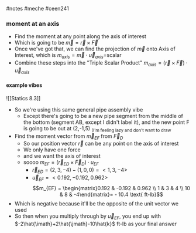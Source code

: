 #notes #meche  #ceen241

### moment at an axis
- Find the moment at any point along the axis of interest
- Which is going to be $\vec{m}=\vec{r}\times\vec{F}$
- Once we've got that, we can find the projection of $\vec{m}$ onto Axis of Interest, which is $m_{axis}=\vec{m}\cdot\vec{u}_{axis}=$scalar
- Combine these steps into the "Triple Scalar Product" $m_{axis}= (\vec{r}\times\vec{F})\cdot\vec{u}_{axis}$
#### example vibes
![[Statics 8.3]]
- So we're using this same general pipe assembly vibe
	- Except there's going to be a new pipe segment from the middle of the bottom (segment AB, except I didn't label it), and the new point F is going to be out at (2,-1,5) <sub>(I'm feeling lazy and don't want to draw</sub>
- Find the moment vector from $\vec{m}_{EF}$ from $\vec{F}_{D}$ 
	- So our position vector $\vec{r}$ can be any point on the axis of interest
	- We only have one force
	- and we want the axis of interest
	- soooo $m_{EF}=(\vec{r}_{ED}\times\vec{F}_{D})\cdot u_{EF}$
		- $\vec{r}_{ED}=(2,3,-4)-(1,0,0)=<1,3,-4>$
		- $\vec{u}_{EF}=<0.192,-0.192,0.962>$
$$m_{EF} = \begin{matrix}0.192 & -0.192 & 0.962 \\ 1 & 3  & 4 \\ 10 & 8 & -4\end{matrix}=  - 10.4 \text{ ft-lb}$$
- Which is negative because it'll be the opposite of the unit vector we used
- So then when you multiply through by $\vec{u}_{EF}$, you end up with $-2\hat{\imath}+2\hat{\jmath}-10\hat{k}$ ft-lb as your final answer